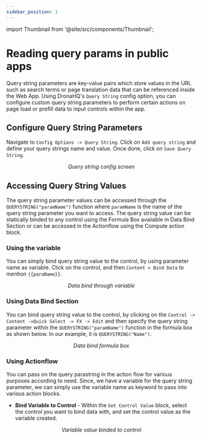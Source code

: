 ```yaml
---
sidebar_position: 1
---
```


import Thumbnail from '@site/src/components/Thumbnail';

# Reading query params in public apps

Query string parameters are key-value pairs which store values in the URL such as search terms or page translation data that can be referenced inside the Web App. Using DronaHQ's `Query String` config option, you can configure custom query string parameters to perform certain actions on page load or prefill data to input controls within the app.

## Configure Query String Parameters

Navigate to `Config Options -> Query String`. Click on `Add query string` and define your query strings name and value. Once done, click on `Save Query String`.

<figure>
  <Thumbnail src="/img/building-apps-concepts/reading_query_params_in_public_apps/query-string-config-options.png" alt="Query String Config Options Modal" />
  <figcaption align='center'><i>Query string config screen</i></figcaption>
</figure>

## Accessing Query String Values

The query string parameter values can be accessed through the `QUERYSTRING("paramName")` function where `paramName` is the name of the query string parameter you want to access. The query string value can be statically binded to any control using the Formula Box available in Data Bind Section or can be accessed in the Actionflow using the Compute action block.

### Using the variable

You can simply bind query string value to the control, by using parameter name as variable. Click on the control, and then `Content > Bind Data` to mention `{{paraName}}`.

<figure>
  <Thumbnail src="/img/building-apps-concepts/reading_query_params_in_public_apps/data-bind-variable-query-string.png" alt="Query String Config Options Modal" />
  <figcaption align='center'><i>Data bind through variable</i></figcaption>
</figure>

### Using Data Bind Section

You can bind query string value to the control, by clicking on the `Control -> Content ->Quick Select -> FX -> Edit` and then specify the query string parameter within the `QUERYSTRING("paramName")` function in the formula box as shown below. In our example, it is `QUERYSTRING("Name")`.

<figure>
  <Thumbnail src="/img/building-apps-concepts/reading_query_params_in_public_apps/data-bind-formula-box-query-string.png" alt="Query String Config Options Modal" />
  <figcaption align='center'><i>Data bind formula box</i></figcaption>
</figure>

### Using Actionflow

You can pass on the query parastring in the action flow for various purposes according to need. Since, we have a variable for the query string parameter, we can simply use the variable name as keyword to pass into various action blocks.


- **Bind Variable to Control** - Within the `Set Control Value` block, select the control you want to bind data with, and set the control value as the variable created.

<figure>
  <Thumbnail src="/img/building-apps-concepts/reading_query_params_in_public_apps/action-flow-setControlValue-query-string.png" alt="Action Flow Set Control Value - Query String" />
  <figcaption align='center'><i>Variable value binded to control</i></figcaption>
</figure>